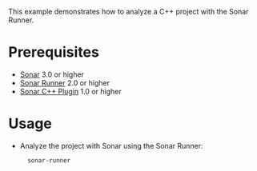 This example demonstrates how to analyze a C++ project with the Sonar Runner.

Prerequisites
=============
* [Sonar](http://www.sonarsource.org/downloads/) 3.0 or higher
* [Sonar Runner](http://docs.codehaus.org/display/SONAR/Installing+and+Configuring+Sonar+Runner) 2.0 or higher
* [Sonar C++ Plugin](http://www.sonarsource.com/products/plugins/languages/cpp/) 1.0 or higher

Usage
=====
* Analyze the project with Sonar using the Sonar Runner:

        sonar-runner
